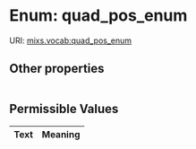 
# Enum: quad_pos_enum




URI: [mixs.vocab:quad_pos_enum](https://w3id.org/mixs/vocab/quad_pos_enum)


## Other properties

|  |  |  |
| --- | --- | --- |

## Permissible Values

| Text | Meaning |
| :--- | --------: |

